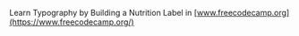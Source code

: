 Learn Typography by Building a Nutrition Label in [www.freecodecamp.org](https://www.freecodecamp.org/)
